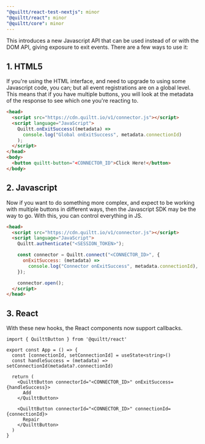 ```yaml
---
"@quiltt/react-test-nextjs": minor
"@quiltt/react": minor
"@quiltt/core": minor
---
```


This introduces a new Javascript API that can be used instead of or with the DOM API, giving exposure to exit events. There are a few ways to use it:

## 1. HTML5

If you're using the HTML interface, and need to upgrade to using some Javascript code, you can; but all event registrations are on a global level. This means that if you have multiple buttons, you will look at the metadata of the response to see which one you're reacting to.

```html
<head>
  <script src="https://cdn.quiltt.io/v1/connector.js"></script>
  <script language="JavaScript">
    Quiltt.onExitSuccess((metadata) =>
      console.log("Global onExitSuccess", metadata.connectionId)
    );
  </script>
</head>
<body>
  <button quiltt-button="<CONNECTOR_ID">Click Here!</button>
</body>
```

## 2. Javascript

Now if you want to do something more complex, and expect to be working with multiple buttons in different ways, then the Javascript SDK may be the way to go. With this, you can control everything in JS.

```html
<head>
  <script src="https://cdn.quiltt.io/v1/connector.js"></script>
  <script language="JavaScript">
    Quiltt.authenticate("<SESSION_TOKEN>");

    const connector = Quiltt.connect("<CONNECTOR_ID>", {
      onExitSuccess: (metadata) =>
        console.log("Connector onExitSuccess", metadata.connectionId),
    });

    connector.open();
  </script>
</head>
```

## 3. React

With these new hooks, the React components now support callbacks.

```tsx
import { QuilttButton } from '@quiltt/react'

export const App = () => {
  const [connectionId, setConnectionId] = useState<string>()
  const handleSuccess = (metadata) => setConnectionId(metadata?.connectionId)

  return (
    <QuilttButton connectorId="<CONNECTOR_ID>" onExitSuccess={handleSuccess}>
      Add
    </QuilttButton>

    <QuilttButton connectorId="<CONNECTOR_ID>" connectionId={connectionId}>
      Repair
    </QuilttButton>
  )
}
```
